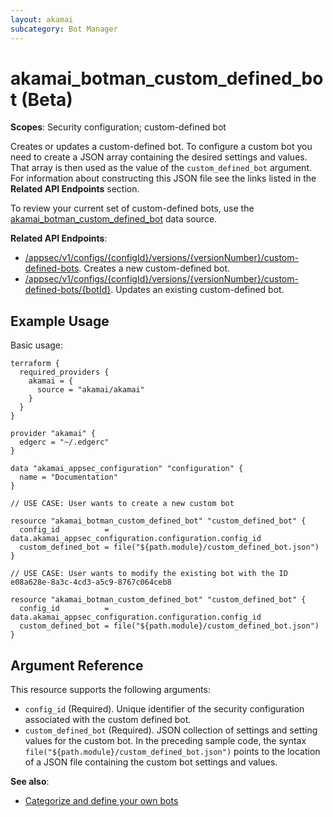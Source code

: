 ```yaml
---
layout: akamai
subcategory: Bot Manager
---
```


# akamai_botman_custom_defined_bot (Beta)

**Scopes**: Security configuration; custom-defined bot

Creates or updates a custom-defined bot. To configure a custom bot you need to create a JSON array containing the desired settings and values. That array is then used as the value of the `custom_defined_bot` argument. For information about constructing this JSON file see the links listed in the **Related API Endpoints** section.

To review your current set of custom-defined bots, use the [akamai_botman_custom_defined_bot](../data-sources/akamai_botman_custom_defined_bot) data source.

**Related API Endpoints**:

- [/appsec/v1/configs/{configId}/versions/{versionNumber}/custom-defined-bots](https://techdocs.akamai.com/bot-manager/reference/post-custom-defined-bot). Creates a new custom-defined bot.
- [/appsec/v1/configs/{configId}/versions/{versionNumber}/custom-defined-bots/{botId}](https://techdocs.akamai.com/bot-manager/reference/put-custom-defined-bot). Updates an existing custom-defined bot.

## Example Usage

Basic usage:

```
terraform {
  required_providers {
    akamai = {
      source = "akamai/akamai"
    }
  }
}

provider "akamai" {
  edgerc = "~/.edgerc"
}

data "akamai_appsec_configuration" "configuration" {
  name = "Documentation"
}

// USE CASE: User wants to create a new custom bot

resource "akamai_botman_custom_defined_bot" "custom_defined_bot" {
  config_id          = data.akamai_appsec_configuration.configuration.config_id
  custom_defined_bot = file("${path.module}/custom_defined_bot.json")
}

// USE CASE: User wants to modify the existing bot with the ID e08a628e-8a3c-4cd3-a5c9-8767c064ceb8

resource "akamai_botman_custom_defined_bot" "custom_defined_bot" {
  config_id          = data.akamai_appsec_configuration.configuration.config_id
  custom_defined_bot = file("${path.module}/custom_defined_bot.json")
}
```

## Argument Reference

This resource supports the following arguments:

- `config_id` (Required). Unique identifier of the security configuration associated with the custom defined bot.
- `custom_defined_bot` (Required). JSON collection of settings and setting values for the custom bot.  In the preceding sample code, the syntax `file("${path.module}/custom_defined_bot.json")` points to the location of a JSON file containing the custom bot settings and values.

**See also**:

- [Categorize and define your own bots](https://techdocs.akamai.com/bot-manager/docs/categorize-define-own-bots)
